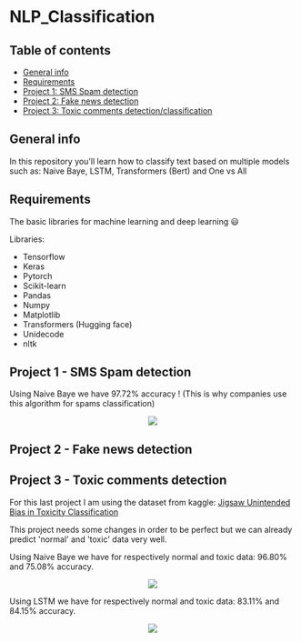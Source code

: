 # NLP_Classification

## Table of contents
* [General info](#general-info)
* [Requirements](#requirements)
* [Project 1: SMS Spam detection](#project-1---SMS-Spam-detection)
* [Project 2: Fake news detection](#Project-2---Fake-news-detection)
* [Project 3: Toxic comments detection/classification](#Project-3---Toxic-comments-detectionclassification)

## General info
In this repository you'll learn how to classify text based on multiple models such as: Naive Baye, LSTM, Transformers (Bert) and One vs All

## Requirements

The basic libraries for machine learning and deep learning 😃

Libraries:
* Tensorflow
* Keras
* Pytorch
* Scikit-learn
* Pandas
* Numpy
* Matplotlib
* Transformers (Hugging face)
* Unidecode
* nltk

## Project 1 - SMS Spam detection

Using Naive Baye we have 97.72% accuracy ! (This is why companies use this algorithm for spams classification)

<p align="center">
<img src="https://user-images.githubusercontent.com/65224852/150574725-1796aa22-348e-4763-a100-d422ef67cf52.PNG">
</p>

## Project 2 - Fake news detection

## Project 3 - Toxic comments detection

For this last project I am using the dataset from kaggle: <a href='https://www.kaggle.com/c/jigsaw-unintended-bias-in-toxicity-classification'>Jigsaw Unintended Bias in Toxicity Classification</a>

This project needs some changes in order to be perfect but we can already predict 'normal' and 'toxic' data very well.

Using Naive Baye we have for respectively normal and toxic data: 96.80% and 75.08% accuracy.

<p align="center">
<img src="https://user-images.githubusercontent.com/65224852/150573359-655195b0-57a8-4c52-8d54-28edfaf0fce2.PNG">
</p>

Using LSTM we have for respectively normal and toxic data: 83.11% and 84.15% accuracy.

<p align="center">
<img src="https://user-images.githubusercontent.com/65224852/150574157-b714308b-d388-4ff2-a136-68ac48066307.PNG">
</p>
